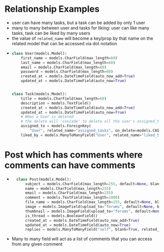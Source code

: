 # Relationship Examples
- user can have many tasks, but a task can be added by only 1 user
- many to many between user and tasks for liking: user can like many tasks, task can be liked by many users
- the value of `related_name` will become a key/prop by that name on the related model that can be accessed via dot notation
- ``` py
  class User(models.Model):
      first_name = models.CharField(max_length=60)
      last_name = models.CharField(max_length=60)
      email = models.CharField(max_length=60)
      password = models.CharField(max_length=60)
      created_at = models.DateTimeField(auto_now_add=True)
      updated_at = models.DateTimeField(auto_now=True)


  class Task(models.Model):
      title = models.CharField(max_length=60)
      description = models.TextField()
      created_at = models.DateTimeField(auto_now_add=True)
      updated_at = models.DateTimeField(auto_now=True)
      # When a User is deleted
      # the delete will 'cascade' to delete all the user's assigned_tasks as well
      assigned_to = models.ForeignKey(
          "User", related_name="assigned_tasks", on_delete=models.CASCADE)
      liked_by = models.ManyToManyField("User", related_name="liked_tasks")
  ```

# Post which has comments where comments can have comments
- ``` py
    class Post(models.Model):
        subject = models.CharField(max_length=255, default=None, blank=True, null=True)
        name = models.CharField(max_length=255)
        email = models.CharField(max_length=255)
        comment = models.TextField(max_length=1000)
        file_name = models.CharField(max_length=255, default=None, blank=True, null=True)
        image = models.ImageField(upload_to="forums", default=None, blank=True, null=True)
        thumbnail = models.ImageField(upload_to="forums", default=None, blank=True, null=True)
        is_thread = models.BooleanField()
        created_at = models.DateTimeField(auto_now_add=True)
        updated_at = models.DateTimeField(auto_now=True)
        replies = models.ManyToManyField("self", blank=True, related_name="thread")
    ```
- Many to many field will act as a list of comments that you can access from any given comment
